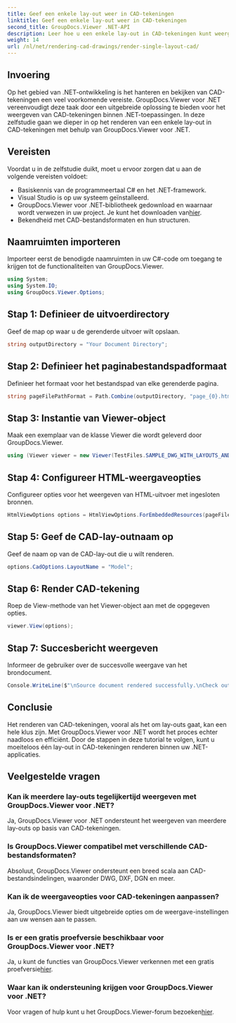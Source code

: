 ```yaml
---
title: Geef een enkele lay-out weer in CAD-tekeningen
linktitle: Geef een enkele lay-out weer in CAD-tekeningen
second_title: GroupDocs.Viewer .NET-API
description: Leer hoe u een enkele lay-out in CAD-tekeningen kunt weergeven met GroupDocs.Viewer voor .NET. Eenvoudige stappen voor naadloze integratie in uw .NET-applicaties.
weight: 14
url: /nl/net/rendering-cad-drawings/render-single-layout-cad/
---
```

## Invoering
Op het gebied van .NET-ontwikkeling is het hanteren en bekijken van CAD-tekeningen een veel voorkomende vereiste. GroupDocs.Viewer voor .NET vereenvoudigt deze taak door een uitgebreide oplossing te bieden voor het weergeven van CAD-tekeningen binnen .NET-toepassingen. In deze zelfstudie gaan we dieper in op het renderen van een enkele lay-out in CAD-tekeningen met behulp van GroupDocs.Viewer voor .NET.
## Vereisten
Voordat u in de zelfstudie duikt, moet u ervoor zorgen dat u aan de volgende vereisten voldoet:
- Basiskennis van de programmeertaal C# en het .NET-framework.
- Visual Studio is op uw systeem geïnstalleerd.
-  GroupDocs.Viewer voor .NET-bibliotheek gedownload en waarnaar wordt verwezen in uw project. Je kunt het downloaden van[hier](https://releases.groupdocs.com/viewer/net/).
- Bekendheid met CAD-bestandsformaten en hun structuren.

## Naamruimten importeren
Importeer eerst de benodigde naamruimten in uw C#-code om toegang te krijgen tot de functionaliteiten van GroupDocs.Viewer.

```csharp
using System;
using System.IO;
using GroupDocs.Viewer.Options;
```

## Stap 1: Definieer de uitvoerdirectory
Geef de map op waar u de gerenderde uitvoer wilt opslaan.
```csharp
string outputDirectory = "Your Document Directory";
```
## Stap 2: Definieer het paginabestandspadformaat
Definieer het formaat voor het bestandspad van elke gerenderde pagina.
```csharp
string pageFilePathFormat = Path.Combine(outputDirectory, "page_{0}.html");
```
## Stap 3: Instantie van Viewer-object
Maak een exemplaar van de klasse Viewer die wordt geleverd door GroupDocs.Viewer.
```csharp
using (Viewer viewer = new Viewer(TestFiles.SAMPLE_DWG_WITH_LAYOUTS_AND_LAYERS))
```
## Stap 4: Configureer HTML-weergaveopties
Configureer opties voor het weergeven van HTML-uitvoer met ingesloten bronnen.
```csharp
HtmlViewOptions options = HtmlViewOptions.ForEmbeddedResources(pageFilePathFormat);
```
## Stap 5: Geef de CAD-lay-outnaam op
Geef de naam op van de CAD-lay-out die u wilt renderen.
```csharp
options.CadOptions.LayoutName = "Model";
```
## Stap 6: Render CAD-tekening
Roep de View-methode van het Viewer-object aan met de opgegeven opties.
```csharp
viewer.View(options);
```
## Stap 7: Succesbericht weergeven
Informeer de gebruiker over de succesvolle weergave van het brondocument.
```csharp
Console.WriteLine($"\nSource document rendered successfully.\nCheck output in {outputDirectory}.");
```

## Conclusie
Het renderen van CAD-tekeningen, vooral als het om lay-outs gaat, kan een hele klus zijn. Met GroupDocs.Viewer voor .NET wordt het proces echter naadloos en efficiënt. Door de stappen in deze tutorial te volgen, kunt u moeiteloos één lay-out in CAD-tekeningen renderen binnen uw .NET-applicaties.
## Veelgestelde vragen
### Kan ik meerdere lay-outs tegelijkertijd weergeven met GroupDocs.Viewer voor .NET?
Ja, GroupDocs.Viewer voor .NET ondersteunt het weergeven van meerdere lay-outs op basis van CAD-tekeningen.
### Is GroupDocs.Viewer compatibel met verschillende CAD-bestandsformaten?
Absoluut, GroupDocs.Viewer ondersteunt een breed scala aan CAD-bestandsindelingen, waaronder DWG, DXF, DGN en meer.
### Kan ik de weergaveopties voor CAD-tekeningen aanpassen?
Ja, GroupDocs.Viewer biedt uitgebreide opties om de weergave-instellingen aan uw wensen aan te passen.
### Is er een gratis proefversie beschikbaar voor GroupDocs.Viewer voor .NET?
 Ja, u kunt de functies van GroupDocs.Viewer verkennen met een gratis proefversie[hier](https://releases.groupdocs.com/).
### Waar kan ik ondersteuning krijgen voor GroupDocs.Viewer voor .NET?
 Voor vragen of hulp kunt u het GroupDocs.Viewer-forum bezoeken[hier](https://forum.groupdocs.com/c/viewer/9).